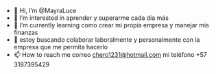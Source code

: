 - 👋 Hi, I’m @MayraLuce
- 👀 I’m interested in aprender y superarme cada día más 
- 🌱 I’m currently learning como crear mi propia empresa y manejar mis finanzas 
- 💞️ estoy buscando  colaborar laboralmente y personalmente con la empresa que me permita hacerlo 
- 📫 How to reach me correo chero1231@hotmail.com mi teléfono  +57 3187395429

<!---
MayraLuce/MayraLuce is a ✨ special ✨ repository because its `README.md` (this file) appears on your GitHub profile.
You can click the Preview link to take a look at your changes.
--->
